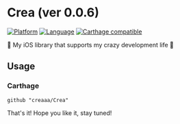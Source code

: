 
# Crea (ver 0.0.6)

[![Platform](http://img.shields.io/badge/platform-ios-blue.svg?style=flat)](https://developer.apple.com/iphone/index.action)
[![Language](http://img.shields.io/badge/language-swift-brightgreen.svg?style=flat)](https://developer.apple.com/swift)
[![Carthage compatible](https://img.shields.io/badge/Carthage-compatible-4BC51D.svg?style=flat)](https://github.com/Carthage/Carthage)

🏃 My iOS library that supports my crazy development life 🏃

## Usage

### Carthage

```
github "creaaa/Crea"
```

That's it!
Hope you like it, stay tuned!
